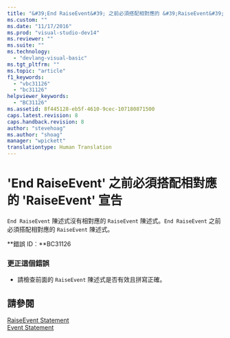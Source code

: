 ```yaml
---
title: "&#39;End RaiseEvent&#39; 之前必須搭配相對應的 &#39;RaiseEvent&#39; 宣告 | Microsoft Docs"
ms.custom: ""
ms.date: "11/17/2016"
ms.prod: "visual-studio-dev14"
ms.reviewer: ""
ms.suite: ""
ms.technology: 
  - "devlang-visual-basic"
ms.tgt_pltfrm: ""
ms.topic: "article"
f1_keywords: 
  - "vbc31126"
  - "bc31126"
helpviewer_keywords: 
  - "BC31126"
ms.assetid: 8f445128-eb5f-4610-9cec-107180871500
caps.latest.revision: 8
caps.handback.revision: 8
author: "stevehoag"
ms.author: "shoag"
manager: "wpickett"
translationtype: Human Translation
---
```

# &#39;End RaiseEvent&#39; 之前必須搭配相對應的 &#39;RaiseEvent&#39; 宣告
`End RaiseEvent` 陳述式沒有相對應的 `RaiseEvent` 陳述式。`End RaiseEvent` 之前必須搭配相對應的 `RaiseEvent` 陳述式。  
  
 **錯誤 ID︰**BC31126  
  
### 更正這個錯誤  
  
-   請檢查前面的 `RaiseEvent` 陳述式是否有效且拼寫正確。  
  
## 請參閱  
 [RaiseEvent Statement](../../visual-basic/language-reference/statements/raiseevent-statement.md)   
 [Event Statement](../../visual-basic/language-reference/statements/event-statement.md)